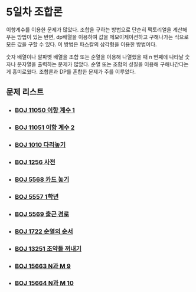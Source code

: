 # 5일차 조합론

이항계수를 이용한 문제가 많았다. 조합을 구하는 방법으로 단순히 팩토리얼을 계산해 푸는 방법이 있는 반면, dp배열을 이용하여 값을 메모이제이션하고 구해나가는 식으로 모든 값을 구할 수 있다. 이 방법은 파스칼의 삼각형을 이용한 방법이다. 



숫자 배열이나 알파벳 배열을 조합 또는 순열을 이용해 나열했을 때 n 번째에 나타날 숫자나 문자열을 출력하는 문제가 많았다. 순열 또는 조합의 성질을 이용해 구해나간다는게 흥미로웠다. 조합론과 DP를 혼합한 문제가 주를 이루었다.



## 문제 리스트

- ### [BOJ 11050 이항 계수 1](https://github.com/jungtaeyong/alstudy2/blob/ty/SDS/SDS%20알고리즘%20특강/baekjoon%2011050%20이항%20계수%201.cpp)

- ### [BOJ 11051 이항 계수 2](https://github.com/jungtaeyong/alstudy2/blob/ty/SDS/SDS%20알고리즘%20특강/baekjoon%2011051%20이항%20계수%202.cpp)

- ### [BOJ 1010 다리놓기](https://github.com/jungtaeyong/alstudy2/blob/ty/SDS/SDS%20알고리즘%20특강/baekjoon%201010%20다리놓기.cpp)

- ### [BOJ 1256 사전](https://github.com/jungtaeyong/alstudy2/blob/ty/SDS/SDS%20알고리즘%20특강/baekjoon%201256%20사전.cpp)

- ### [BOJ 5568 카드 놓기](https://github.com/jungtaeyong/alstudy2/blob/ty/SDS/SDS%20알고리즘%20특강/baekjoon%205568%20카드%20놓기.cpp)

- ### [BOJ 5557 1학년](https://github.com/jungtaeyong/alstudy2/blob/ty/SDS/SDS%20알고리즘%20특강/baekjoon%205557%201학년.cpp)

- ### [BOJ 5569 출근 경로](https://github.com/jungtaeyong/alstudy2/blob/ty/SDS/SDS%20알고리즘%20특강/baekjoon%205569%20출근%20경로.cpp)

- ### [BOJ 1722 순열의 순서](https://github.com/jungtaeyong/alstudy2/blob/ty/SDS/SDS%20알고리즘%20특강/baekjoon%201722%20순열의%20순서.cpp)

- ### [BOJ 13251 조약돌 꺼내기](https://github.com/jungtaeyong/alstudy2/blob/ty/SDS/SDS%20알고리즘%20특강/baekjoon%2013251%20조약돌%20꺼내기.cpp)

- ### [BOJ 15663 N과 M 9](https://github.com/jungtaeyong/alstudy2/blob/ty/SDS/SDS%20알고리즘%20특강/baekjoon%2015663%20N과%20M%209.cpp)

- ### [BOJ 15664 N과 M 10](https://github.com/jungtaeyong/alstudy2/blob/ty/SDS/SDS%20알고리즘%20특강/baekjoon%2015664%20N과%20M%2010.cpp)





